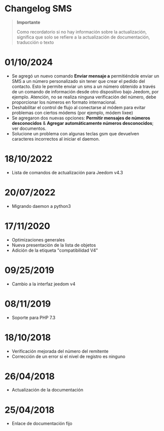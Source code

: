 # Changelog SMS

>**Importante**
>
>Como recordatorio si no hay información sobre la actualización, significa que solo se refiere a la actualización de documentación, traducción o texto

# 01/10/2024

- Se agregó un nuevo comando **Enviar mensaje a** permitiéndole enviar un SMS a un número personalizado sin tener que crear el pedido del contacto. Esto le permite enviar un sms a un número obtenido a través de un comando de información desde otro dispositivo bajo Jeedom, por ejemplo. Atención, no se realiza ninguna verificación del número, debe proporcionar los números en formato internacional.
- Deshabilitar el control de flujo al conectarse al módem para evitar problemas con ciertos módems (por ejemplo, módem lixee)
- Se agregaron dos nuevas opciones: **Permitir mensajes de números desconocidos** & **Agregar automáticamente números desconocidos**; ver documentos.
- Solucione un problema con algunas teclas gsm que devuelven caracteres incorrectos al iniciar el daemon.

# 18/10/2022

- Lista de comandos de actualización para Jeedom v4.3

# 20/07/2022

- Migrando daemon a python3

# 17/11/2020

- Optimizaciones generales
- Nueva presentación de la lista de objetos
- Adición de la etiqueta "compatibilidad V4"

# 09/25/2019

- Cambio a la interfaz jeedom v4

# 08/11/2019

- Soporte para PHP 7.3

# 18/10/2018

- Verificación mejorada del número del remitente
- Corrección de un error si el nivel de registro es ninguno

# 26/04/2018

- Actualización de la documentación

# 25/04/2018

- Enlace de documentación fijo
